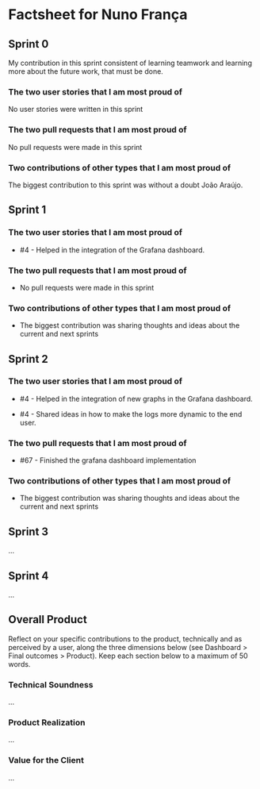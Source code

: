 # Factsheet for Nuno França

## Sprint 0

My contribution in this sprint consistent of learning teamwork and learning more about the future work, that must be done.


### The two user stories that I am most proud of

No user stories were written in this sprint


### The two pull requests that I am most proud of

No pull requests were made in this sprint


### Two contributions of other types that I am most proud of

The biggest contribution to this sprint was without a doubt João Araújo.


## Sprint 1

### The two user stories that I am most proud of

- #4 - Helped in the integration of the Grafana dashboard.

### The two pull requests that I am most proud of

- No pull requests were made in this sprint

### Two contributions of other types that I am most proud of

- The biggest contribution was sharing thoughts and ideas about the current and next sprints 

## Sprint 2

### The two user stories that I am most proud of

- #4 - Helped in the integration of new graphs in the Grafana dashboard.

- #4 - Shared ideas in how to make the logs more dynamic to the end user.

### The two pull requests that I am most proud of

- #67 - Finished the grafana dashboard implementation

### Two contributions of other types that I am most proud of

- The biggest contribution was sharing thoughts and ideas about the current and next sprints 


## Sprint 3

...


## Sprint 4

...


## Overall Product

Reflect on your specific contributions to the product, technically and as perceived by a user, along the three dimensions below (see Dashboard > Final outcomes > Product). Keep each section below to a maximum of 50 words.


### Technical Soundness

...


### Product Realization

...


### Value for the Client

...
